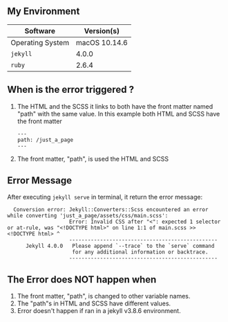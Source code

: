 ## My Environment
| Software         | Version(s) |
| ---------------- | ---------- |
| Operating System |      macOS 10.14.6      |
| `jekyll`         |  4.0.0     |
| `ruby`   | 2.6.4     |

## When is the error triggered ?
1. The HTML and the SCSS it links to both have the front matter named "path" with the same value.
In this example both HTML and SCSS have the front matter
    ```
    ---
    path: /just_a_page
    ---
    ```
    
1. The front matter, "path", is used the HTML and SCSS

## Error Message
After executing `jekyll serve` in terminal, it return the error message:
```
  Conversion error: Jekyll::Converters::Scss encountered an error while converting 'just_a_page/assets/css/main.scss':
                    Error: Invalid CSS after "<": expected 1 selector or at-rule, was "<!DOCTYPE html>" on line 1:1 of main.scss >> <!DOCTYPE html> ^ 
                    ------------------------------------------------
      Jekyll 4.0.0   Please append `--trace` to the `serve` command 
                     for any additional information or backtrace. 
                    ------------------------------------------------
```

## The Error does NOT happen when
1.  The front matter, "path", is changed to other variable names.
2.  The "path"s in HTML and SCSS have different values.
3.  Error doesn't happen if ran in a jekyll v3.8.6 environment.